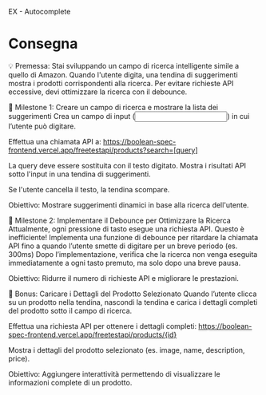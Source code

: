 EX - Autocomplete

# Consegna
💡 Premessa: Stai sviluppando un campo di ricerca intelligente simile a quello di Amazon. Quando l'utente digita, una tendina di suggerimenti mostra i prodotti corrispondenti alla ricerca. Per evitare richieste API eccessive, devi ottimizzare la ricerca con il debounce.


📌 Milestone 1: Creare un campo di ricerca e mostrare la lista dei suggerimenti
Crea un campo di input (<input type="text">) in cui l’utente può digitare.

Effettua una chiamata API a: 
https://boolean-spec-frontend.vercel.app/freetestapi/products?search=[query]

La query deve essere sostituita con il testo digitato.
Mostra i risultati API sotto l'input in una tendina di suggerimenti.

Se l'utente cancella il testo, la tendina scompare.

Obiettivo: Mostrare suggerimenti dinamici in base alla ricerca dell'utente.


📌 Milestone 2: Implementare il Debounce per Ottimizzare la Ricerca
Attualmente, ogni pressione di tasto esegue una richiesta API. Questo è inefficiente!
Implementa una funzione di debounce per ritardare la chiamata API fino a quando l’utente smette di digitare per un breve periodo (es. 300ms)
Dopo l’implementazione, verifica che la ricerca non venga eseguita immediatamente a ogni tasto premuto, ma solo dopo una breve pausa.

Obiettivo: Ridurre il numero di richieste API e migliorare le prestazioni.


🎯 Bonus: Caricare i Dettagli del Prodotto Selezionato
Quando l’utente clicca su un prodotto nella tendina, nascondi la tendina e carica i dettagli completi del prodotto sotto il campo di ricerca.

Effettua una richiesta API per ottenere i dettagli completi:
https://boolean-spec-frontend.vercel.app/freetestapi/products/{id}

Mostra i dettagli del prodotto selezionato (es. image, name, description, price).


Obiettivo: Aggiungere interattività permettendo di visualizzare le informazioni complete di un prodotto.